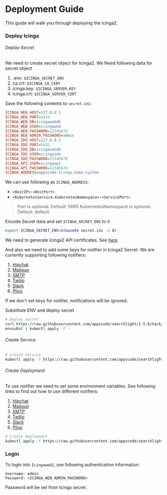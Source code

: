 # Deployment Guide

This guide will walk you through deploying the icinga2.

### Deploy Icinga

###### Deploy Secret

We need to create secret object for Icinga2. We Need following data for secret object

1. .env: `$ICINGA_SECRET_ENV`
2. ca.crt: `$ICINGA_CA_CERT`
3. icinga.key: `$ICINGA_SERVER_KEY`
4. icinga.crt: `$ICINGA_SERVER_CERT` 


Save the following contents to `secret.ini`:
```ini
ICINGA_WEB_HOST=127.0.0.1
ICINGA_WEB_PORT=5432
ICINGA_WEB_DB=icingawebdb
ICINGA_WEB_USER=icingaweb
ICINGA_WEB_PASSWORD=12345678
ICINGA_WEB_ADMIN_PASSWORD=admin
ICINGA_IDO_HOST=127.0.0.1
ICINGA_IDO_PORT=5432
ICINGA_IDO_DB=icingaidodb
ICINGA_IDO_USER=icingaido
ICINGA_IDO_PASSWORD=12345678
ICINGA_API_USER=icingaapi
ICINGA_API_PASSWORD=12345678
ICINGA_ADDRESS=appscode-icinga.kube-system
```

We can use following as `ICINGA_ADDRESS`:

* `<HostIP>:<HostPort>`
* `<KubernetesService.KubernetesNamespace>:<ServicePort>`

> Port is optional. Default: 5665
> KubernetesNamespace is optional. Default: default

Encode Secret data and set `ICINGA_SECRET_ENV` to it
```sh
export ICINGA_SECRET_ENV=$(base64 secret.ini -w 0)
```

We need to generate Icinga2 API certificates. See [here](certificate.md)

And also we need to add some keys for notifier in Icinga2 Secret. We are currently supporting following notifiers:

1. [Hipchat](../notifier/hipchat.md#set-environment-variables)
2. [Mailgun](../notifier/mailgun.md#set-environment-variables)
3. [SMTP](../notifier/smtp.md#set-environment-variables)
4. [Twilio](../notifier/twilio.md#set-environment-variables)
5. [Slack](../notifier/slack.md#set-environment-variables)
6. [Plivo](../notifier/plivo.md#set-environment-variables)

If we don't set keys for notifier, notifications will be ignored.

Substitute ENV and deploy secret
```sh
# Deploy Secret
curl https://raw.githubusercontent.com/appscode/searchlight/1.5.6/hack/deploy/icinga2/secret.yaml |
envsubst | kubectl apply -f -
```

###### Create Service
```sh
# Create Service
kubectl apply -f https://raw.githubusercontent.com/appscode/searchlight/1.5.6/hack/deploy/icinga2/service.yaml
```

###### Create Deployment

To use notifier we need to set some environment variables. See following links to find out how to use different notifiers:

1. [Hipchat](../notifier/hipchat.md#configure)
2. [Mailgun](../notifier/mailgun.md#configure)
3. [SMTP](../notifier/smtp.md#configure)
4. [Twilio](../notifier/twilio.md#configure)
5. [Slack](../notifier/slack.md#configure)
6. [Plivo](../notifier/plivo.md#configure)

```sh
# Create Deployment
kubectl apply -f https://raw.githubusercontent.com/appscode/searchlight/1.5.6/hack/deploy/icinga2/deployment.yaml
```

### Login

To login into `Icingaweb2`, use following authentication information:
```
Username: admin
Password: <ICINGA_WEB_ADMIN_PASSWORD>
```
Password will be set from Icinga secret.
